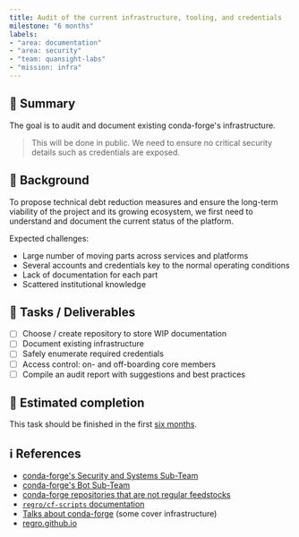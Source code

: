 ```yaml
---
title: Audit of the current infrastructure, tooling, and credentials
milestone: "6 months"
labels:
- "area: documentation"
- "area: security"
- "team: quansight-labs"
- "mission: infra"
---
```


## 📌 Summary

The goal is to audit and document existing conda-forge's infrastructure.

> This will be done in public. 
> We need to ensure no critical security details such as credentials are exposed.

## 📝 Background

To propose technical debt reduction measures and ensure the long-term viability of the project and its growing ecosystem, we first need to understand and document the current status of the platform.

Expected challenges:

- Large number of moving parts across services and platforms
- Several accounts and credentials key to the normal operating conditions
- Lack of documentation for each part
- Scattered institutional knowledge

## 🚀 Tasks / Deliverables

- [ ] Choose / create repository to store WIP documentation
- [ ] Document existing infrastructure
- [ ] Safely enumerate required credentials
- [ ] Access control: on- and off-boarding core members
- [ ] Compile an audit report with suggestions and best practices

## 📅 Estimated completion

This task should be finished in the first [six months](__MILESTONE_URL__).

## ℹ️ References

- [conda-forge's Security and Systems Sub-Team](https://conda-forge.org/docs/orga/subteams.html#security-and-systems-sub-team)
- [conda-forge's Bot Sub-Team](https://conda-forge.org/docs/orga/subteams.html#bot-sub-team)
- [conda-forge repositories that are not regular feedstocks](https://hackmd.io/nlD1rNVzQ-iA2B6o2mLWRA)
- [`regro/cf-scripts` documentation](https://regro.github.io/cf-scripts/)
- [Talks about conda-forge](https://conda-forge.org/docs/user/talks.html) (some cover infrastructure)
- [regro.github.io](https://regro.github.io/)

